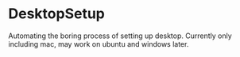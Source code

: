 # DesktopSetup
Automating the boring process of setting up desktop. Currently only including mac, may work on ubuntu and windows later.
